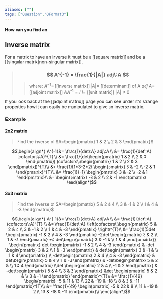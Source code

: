 ```yaml
---
aliases: [""]
tags: ["Question","QFormat3"]
---
```


#### How can you find an
## Inverse matrix

For a matrix to have an inverse it must be a [[square matrix]] and be a [[singular matrix|non-singular matrix]].

> ### $$ A^{-1} = \frac{1}{|A|} adj\:A $$ 
>> where:
>> $A^{-1}=$ [[inverse matrix]] 
>> $|A|=$ [[determinant]] of A
>> $adj\:A=$ [[adjoint matrix]]
>> $AA^{-1} = I$
>> $I=$ [[unit matrix]]
>> $|A|\neq 0$

If you look back at the [[adjoint matrix]] page you can see under it's strange properties how it can easily be manipulated to give an inverse matrix.

### Example
#### 2x2 matrix
> Find the inverse of $A=\begin{pmatrix} 1 & 2 \\ 2 & 3 \end{pmatrix}$

$$\begin{align*}
A^{-1}&= \frac{1}{det\:A} adj\:A \\
&= \frac{1}{det\:A} (cofactors\:A)^{T} \\
&= \frac{1}{det\begin{pmatrix} 1 & 2 \\ 2 & 3 \end{pmatrix}} (cofactors\:\begin{pmatrix} 1 & 2 \\ 2 & 3 \end{pmatrix})^{T}\\
&= \frac{1}{1*3-2*2} \begin{pmatrix} 3 & -2 \\ -2 & 1 \end{pmatrix}^{T}\\
&= \frac{1}{-1} \begin{pmatrix} 3 & -2 \\ -2 & 1 \end{pmatrix}\\
&= \begin{pmatrix} -3 & 2 \\ 2 & -1 \end{pmatrix}
\end{align*}$$

#### 3x3 matrix
> Find the inverse of $A=\begin{pmatrix} 5 & 2 & 4 \\ 3 & -1 & 2 \\ 1 & 4 & -3 \end{pmatrix}$

$$\begin{align*}
A^{-1}&= \frac{1}{det\:A} adj\:A \\
&= \frac{1}{det\:A} (cofactors\:A)^{T} \\
&= \frac{1}{det\:A} \left(cofactors\:\begin{pmatrix} 5 & 2 & 4 \\ 3 & -1 & 2 \\ 1 & 4 & -3 \end{pmatrix} \right)^{T}\\
&= \frac{1}{5det \begin{pmatrix} -1 & 2 \\ 4 & -3 \end{pmatrix} -2det \begin{pmatrix} 3 & 2 \\ 1 & -3 \end{pmatrix} +4 det\begin{pmatrix} 3 & -1 &  \\ 1 & 4 \end{pmatrix}} \begin{pmatrix} det \begin{pmatrix} -1 & 2 \\ 4 & -3 \end{pmatrix} & -det \begin{pmatrix} 3 & 2 \\ 1 & -3 \end{pmatrix} & det\begin{pmatrix} 3 & -1 &  \\ 1 & 4 \end{pmatrix} \\ -det\begin{pmatrix} 2 & 4 \\ 4 & -3 \end{pmatrix} & det\begin{pmatrix} 5 & 4 \\ 1 & -3 \end{pmatrix} & -det\begin{pmatrix} 5 & 2 &  \\ 1 & 4 \end{pmatrix} \\det \begin{pmatrix} 2 & 4 \\ -1 & 2 \end{pmatrix} & -det\begin{pmatrix} 5 & 4 \\ 3 & 2 \end{pmatrix} &det \begin{pmatrix} 5 & 2 &  \\ 3 & -1 \end{pmatrix} \end{pmatrix}^{T}\\
&= \frac{1}{49} \begin{pmatrix} -5 & 11 & 13 \\ 22 & -19 & -18 \\ 8 & 2 & -11 \end{pmatrix}^{T}\\
&= \frac{1}{49} \begin{pmatrix} -5 & 22 & 8 \\ 11 & -19 & 2 \\ 13 & -18 & -11 \end{pmatrix}\\
\end{align*}$$